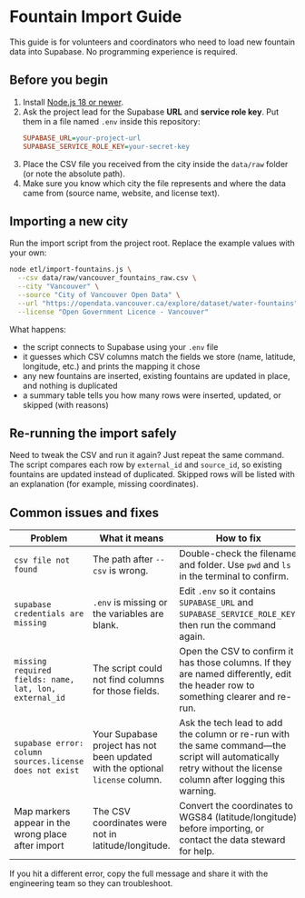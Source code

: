# Fountain Import Guide

This guide is for volunteers and coordinators who need to load new fountain data into Supabase. No programming experience is required.

## Before you begin
1. Install [Node.js 18 or newer](https://nodejs.org/).
2. Ask the project lead for the Supabase **URL** and **service role key**. Put them in a file named `.env` inside this repository:
   ```ini
   SUPABASE_URL=your-project-url
   SUPABASE_SERVICE_ROLE_KEY=your-secret-key
   ```
3. Place the CSV file you received from the city inside the `data/raw` folder (or note the absolute path).
4. Make sure you know which city the file represents and where the data came from (source name, website, and license text).

## Importing a new city
Run the import script from the project root. Replace the example values with your own:
```bash
node etl/import-fountains.js \
  --csv data/raw/vancouver_fountains_raw.csv \
  --city "Vancouver" \
  --source "City of Vancouver Open Data" \
  --url "https://opendata.vancouver.ca/explore/dataset/water-fountains" \
  --license "Open Government Licence - Vancouver"
```
What happens:
- the script connects to Supabase using your `.env` file
- it guesses which CSV columns match the fields we store (name, latitude, longitude, etc.) and prints the mapping it chose
- any new fountains are inserted, existing fountains are updated in place, and nothing is duplicated
- a summary table tells you how many rows were inserted, updated, or skipped (with reasons)

## Re-running the import safely
Need to tweak the CSV and run it again? Just repeat the same command. The script compares each row by `external_id` and `source_id`, so existing fountains are updated instead of duplicated. Skipped rows will be listed with an explanation (for example, missing coordinates).

## Common issues and fixes
| Problem | What it means | How to fix |
|---------|---------------|------------|
| `csv file not found` | The path after `--csv` is wrong. | Double-check the filename and folder. Use `pwd` and `ls` in the terminal to confirm. |
| `supabase credentials are missing` | `.env` is missing or the variables are blank. | Edit `.env` so it contains `SUPABASE_URL` and `SUPABASE_SERVICE_ROLE_KEY`, then run the command again. |
| `missing required fields: name, lat, lon, external_id` | The script could not find columns for those fields. | Open the CSV to confirm it has those columns. If they are named differently, edit the header row to something clearer and re-run. |
| `supabase error: column sources.license does not exist` | Your Supabase project has not been updated with the optional `license` column. | Ask the tech lead to add the column or re-run with the same command—the script will automatically retry without the license column after logging this warning. |
| Map markers appear in the wrong place after import | The CSV coordinates were not in latitude/longitude. | Convert the coordinates to WGS84 (latitude/longitude) before importing, or contact the data steward for help. |

If you hit a different error, copy the full message and share it with the engineering team so they can troubleshoot.
